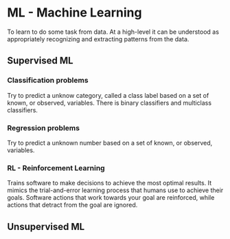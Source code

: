 # ML - Machine Learning
To learn to do some task from data.
At a high-level it can be understood as appropriately recognizing and extracting patterns from the data.

## Supervised ML

### Classification problems
Try to predict a unknow category, called a class label based on a set of known, or observed, variables. 
There is binary classifiers and multiclass classifiers.

### Regression problems
Try to predict a unknown number based on a set of known, or observed, variables.

### RL - Reinforcement Learning
Trains software to make decisions to achieve the most optimal results. It mimics the trial-and-error learning process that humans use to achieve their goals. Software actions that work towards your goal are reinforced, while actions that detract from the goal are ignored.


## Unsupervised ML